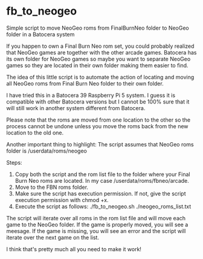 # fb_to_neogeo
Simple script to move NeoGeo roms from FinalBurnNeo folder to NeoGeo folder in a Batocera system

If you happen to own a Final Burn Neo rom set, you could probably realized that NeoGeo games are together with the other arcade games. 
Batocera has its own folder for NeoGeo games so maybe you want to separate NeoGeo games so they are located in their own folder making them easier to find.

The idea of this little script is to automate the action of locating and moving all NeoGeo roms from Final Burn Neo folder to their own folder.

I have tried this in a Batocera 39 Raspberry Pi 5 system. I guess it is compatible with other Batocera versions but I cannot be 100% sure that it will still work in another system different from Batocera.

Please note that the roms are moved from one location to the other so the process cannot be undone unless you move the roms back from the new location to the old one.

Another important thing to highlight: The script assumes that NeoGeo roms folder is /userdata/roms/neogeo

Steps:

1. Copy both the script and the rom list file to the folder where your Final Burn Neo roms are located. In my case /userdata/roms/fbneo/arcade.
2. Move to the FBN roms folder.
3. Make sure the script has execution permission. If not, give the script execution permission with chmod +x.
4. Execute the script as follows: ./fb_to_neogeo.sh ./neogeo_roms_list.txt

The script will iterate over all roms in the rom list file and will move each game to the NeoGeo folder. If the game is properly moved, you will see a meesage. If the game is missing, you will see an error and the script will iterate over the next game on the list.

I think that's pretty much all you need to make it work!
